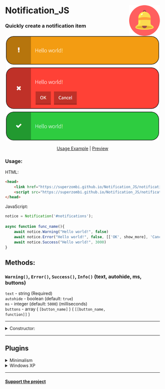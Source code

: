 # Notification_JS     <img src="imgs/notification-logo2.svg" height="100px" align="right">

### Quickly create a notification item

<p align="center">
  <img src="imgs/main_img.png" width="500px">
</p>

<p align="center">
	<a href="example.html">Usage Example</a> | 
	<a href="https://superzombi.github.io/Notification_JS/example.html">Preview</a>
</p>

### Usage:

HTML:
```html
<head>
    <link href="https://superzombi.github.io/Notification_JS/notifications.css" rel="stylesheet">
    <script src="https://superzombi.github.io/Notification_JS/notifications.js"></script>
</head>
```

JavaScript:
```javascript
notice = Notification('#notifications');
  
async function func_name(){
    await notice.Warning("Hello world!", false)
    await notice.Error("Hello world!", false, [['OK', show_more], 'Cancel'])
    await notice.Success("Hello world!", 3000)
}
```

## Methods:

### ```Warning()```, ```Error()```, ```Success()```, ```Info()``` (text, autohide, ms, buttons)
  <code>text</code> - string (Required) </br>
  <code>autohide</code> - boolean (default: <code>true</code>) </br>
  <code>ms</code> - integer (default: <code>5000</code>) (milliseconds) </br>
  <code>buttons</code> - array ( <code>[button_name]</code> )   ( <code>[[button_name, function]]</code> )
  
<hr>
<details>
	<summary>Constructor:</summary>

### ```Notification()```

<table>
	<tr>
		<th>Attribute</th>
		<th>Data type</th>
		<th>Default</th>
	</tr>
	<tr>
		<td> <code>element</code> </td>
		<td>documentElement</td>
		<td> <code>document.body</code> </td>
	</tr>
</table>
<hr>

### ```animationIN()```

<table>
	<tr>
		<th>Attribute</th>
		<th>Data type</th>
		<th>Default</th>
	</tr>
	<tr>
		<td> <code>anim_name</code> </td>
		<td>string or array or arguments</td>
		<td> <code>["scale", "opacity"]</code> </td>
	</tr>
</table>

<details>
	<summary>List of available values:</summary>
	
```javascript
["none", "opacity", "scale", "scale-right", "scale-left"]
```
<a href="plugins/animation_examples.html">Usage Example</a> | 
<a href="https://superzombi.github.io/Notification_JS/plugins/animation_examples.html">Preview</a>
</details>
<hr>
  
### ```clear()``` - Clear non active notifications

### ```clearAll()``` - Clear all notifications
  
</details>

<hr>

## Plugins

<details>
	<summary>Minimalism</summary>
	
```html
<link href="https://superzombi.github.io/Notification_JS/plugins/minimalism.css" rel="stylesheet">
```
	
<p align="center">
  <img src="imgs/minim_light.png" width="405px">
  <img src="imgs/minim_dark.png" width="405px">
  <br>
  <a href="plugins/example_minimalism.html">Example</a> | 
  <a href="https://superzombi.github.io/Notification_JS/plugins/example_minimalism.html">Preview</a>
</p>
	
<hr>
	
</details>

<details>
	<summary>Windows XP</summary>
	
```html
<link href="https://superzombi.github.io/Notification_JS/plugins/windows.css" rel="stylesheet">
```
	
<p align="center">
  <img src="imgs/windowsXP.png" width="450px">
  <br>
  <a href="plugins/example_windows.html">Example</a> | 
  <a href="https://superzombi.github.io/Notification_JS/plugins/example_windows.html">Preview</a>
</p>

</details>

<hr>

#### <a href="https://www.donationalerts.com/r/super_zombi">Support the project</a>
